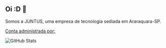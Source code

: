 ## Oi :D 👋
Somos a JUNTUS, uma empresa de tecnologia sediada em Araraquara-SP.

[Conta administrada por:](https://github.com/melquesedek)

![GitHub Stats](https://github-readme-stats.vercel.app/api?username=SEU_USUARIO&show_icons=true&theme=radical)
